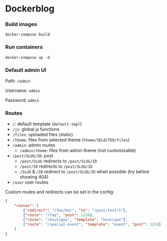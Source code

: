 Dockerblog
==========

### Build images

```shell
docker-compose build
```

### Run containers

```shell
docker-compose up -d
```

### Default admin UI

Path: `/admin`

Username: `admin`

Password: `admin`

### Routes

- `/`: default template (`default.tmpl`)
- `/js`: global js functions
- `/files`: uploaded files (static)
- `/theme`: files from selected theme (`theme/SELECTED/files`)
- `/admin`: admin routes
	- `/admin/theme`: files from admin theme (not customizable)
- `/post/SLUG/ID`: post
	- 	`/post/SLUG` redirects to `/post/SLUG/ID`
	-  `/post/ID` redirects to `/post/SLUG/ID`
	-  `/SLUG` & `/ID` redirect to `/post/SLUG/ID` when possible (try before showing 404)
-   `/user` user routes

Custom routes and redirects can be set in the config:

```json
{
	"routes": [
		{"redirect": "/foo/bar", "to": "/post/test/1"},
		{"route": "/faq", "post": 1234},
		{"route": "/boutique", "template": "boutique"},
		{"route": "/special-event", "template": "event", "post": 1234},
	]
}
```